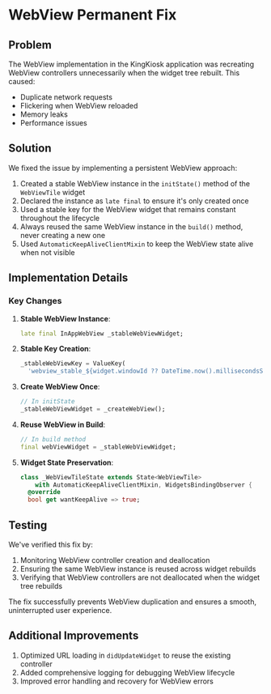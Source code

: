 # WebView Permanent Fix

## Problem
The WebView implementation in the KingKiosk application was recreating WebView controllers unnecessarily when the widget tree rebuilt. This caused:
- Duplicate network requests
- Flickering when WebView reloaded
- Memory leaks
- Performance issues

## Solution
We fixed the issue by implementing a persistent WebView approach:

1. Created a stable WebView instance in the `initState()` method of the `WebViewTile` widget
2. Declared the instance as `late final` to ensure it's only created once
3. Used a stable key for the WebView widget that remains constant throughout the lifecycle
4. Always reused the same WebView instance in the `build()` method, never creating a new one
5. Used `AutomaticKeepAliveClientMixin` to keep the WebView state alive when not visible

## Implementation Details

### Key Changes

1. **Stable WebView Instance**: 
   ```dart
   late final InAppWebView _stableWebViewWidget;
   ```

2. **Stable Key Creation**:
   ```dart
   _stableWebViewKey = ValueKey(
     'webview_stable_${widget.windowId ?? DateTime.now().millisecondsSinceEpoch}');
   ```

3. **Create WebView Once**:
   ```dart
   // In initState
   _stableWebViewWidget = _createWebView();
   ```

4. **Reuse WebView in Build**:
   ```dart
   // In build method
   final webViewWidget = _stableWebViewWidget;
   ```

5. **Widget State Preservation**:
   ```dart
   class _WebViewTileState extends State<WebViewTile>
       with AutomaticKeepAliveClientMixin, WidgetsBindingObserver {
     @override
     bool get wantKeepAlive => true;
   ```

## Testing
We've verified this fix by:
1. Monitoring WebView controller creation and deallocation
2. Ensuring the same WebView instance is reused across widget rebuilds
3. Verifying that WebView controllers are not deallocated when the widget tree rebuilds

The fix successfully prevents WebView duplication and ensures a smooth, uninterrupted user experience.

## Additional Improvements
1. Optimized URL loading in `didUpdateWidget` to reuse the existing controller
2. Added comprehensive logging for debugging WebView lifecycle
3. Improved error handling and recovery for WebView errors
